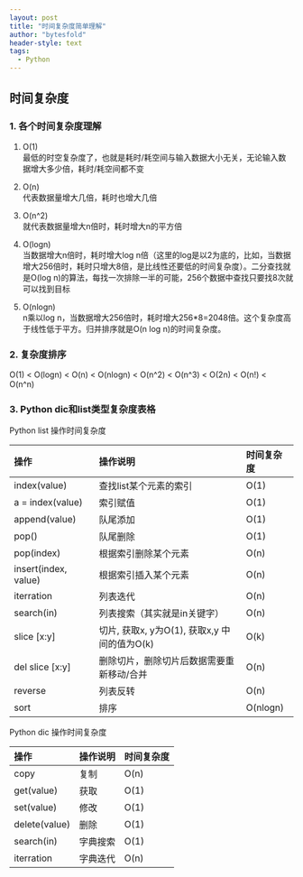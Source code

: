 ```yaml
---
layout: post
title: "时间复杂度简单理解"
author: "bytesfold"
header-style: text
tags:
  - Python
---
```


## 时间复杂度

### 1. 各个时间复杂度理解 
1. O(1)  
最低的时空复杂度了，也就是耗时/耗空间与输入数据大小无关，无论输入数据增大多少倍，耗时/耗空间都不变  
  
2. O(n)  
代表数据量增大几倍，耗时也增大几倍  
  
3. O(n^2)  
就代表数据量增大n倍时，耗时增大n的平方倍  
  
4. O(logn)  
当数据增大n倍时，耗时增大log n倍（这里的log是以2为底的，比如，当数据增大256倍时，耗时只增大8倍，是比线性还要低的时间复杂度）。二分查找就是O(log n)的算法，每找一次排除一半的可能，256个数据中查找只要找8次就可以找到目标  
  
5. O(nlogn)  
n乘以log n，当数据增大256倍时，耗时增大256*8=2048倍。这个复杂度高于线性低于平方。归并排序就是O(n log n)的时间复杂度。   
  
### 2. 复杂度排序  
O(1) < O(logn) < O(n) < O(nlogn) < O(n^2) < O(n^3) < O(2n) < O(n!) < O(n^n)  
  
### 3. Python dic和list类型复杂度表格
Python list 操作时间复杂度  
  
操作|操作说明|时间复杂度
:-|:-|:-
index(value)|查找list某个元素的索引|O(1)
a = index(value)|索引赋值|O(1)
append(value)|队尾添加|O(1)
pop()|队尾删除|O(1)
pop(index)|根据索引删除某个元素|O(n)
insert(index, value)|根据索引插入某个元素|O(n)
iterration|列表迭代|O(n)
search(in)|列表搜索（其实就是in关键字）|O(n)
slice [x:y]|切片, 获取x, y为O(1), 获取x,y 中间的值为O(k)|O(k)
del slice [x:y]|删除切片，删除切片后数据需要重新移动/合并|O(n)
reverse|列表反转|O(n)
sort|排序|O(nlogn)

Python dic 操作时间复杂度  
  
操作|操作说明|时间复杂度
:-|:-|:-
copy|复制|O(n)
get(value)|获取|O(1)
set(value)|修改|O(1)
delete(value)|删除|O(1)
search(in)|字典搜索|O(1)
iterration|字典迭代|O(n)
